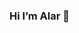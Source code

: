 ### Hi I’m Alar 👋

<!--
**Welcome to my profile  ✨

I'm a fresh graduate student specializing in data analysis. I am passionate about leveraging the power of data to drive meaningful insights and make informed decisions.
I am eager to further develop my expertise in data analysis and expand my knowledge in areas such as machine learning and big data analytics. I am constantly seeking new opportunities to apply my skills and contribute to real-world projects.
